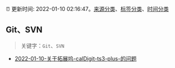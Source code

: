 :alarm_clock: 更新时间: 2022-01-10 02:16:47。[来源分类](../README.md)、[标签分类](../TAGS.md)、[时间分类](../TIMELINE.md)

## Git、SVN


> 关键字：`Git`、`SVN`



- [2022-01-10-关于拓展坞-calDigit-ts3-plus-的问题](https://www.v2ex.com/t/827211) 